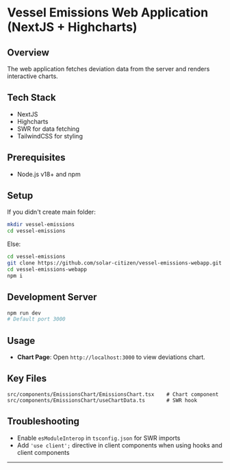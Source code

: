 # Vessel Emissions Web Application (NextJS + Highcharts)

## Overview

The web application fetches deviation data from the server and renders interactive charts.

## Tech Stack

- NextJS
- Highcharts
- SWR for data fetching
- TailwindCSS for styling

## Prerequisites

- Node.js v18+ and npm

## Setup

If you didn't create main folder:

```bash
mkdir vessel-emissions
cd vessel-emissions
```

Else:

```bash
cd vessel-emissions
git clone https://github.com/solar-citizen/vessel-emissions-webapp.git
cd vessel-emissions-webapp
npm i
```

## Development Server

```bash
npm run dev
# Default port 3000
```

## Usage

- **Chart Page**: Open `http://localhost:3000` to view deviations chart.

## Key Files

```
src/components/EmissionsChart/EmissionsChart.tsx    # Chart component
src/components/EmissionsChart/useChartData.ts       # SWR hook
```

## Troubleshooting

- Enable `esModuleInterop` in `tsconfig.json` for SWR imports
- Add `'use client';` directive in client components when using hooks and client components

---
